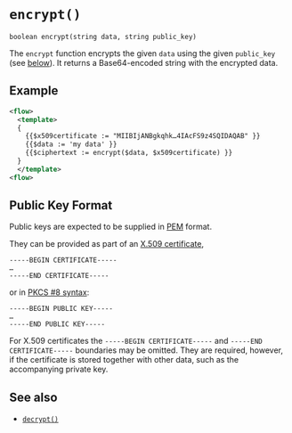 # `encrypt()`

```
boolean encrypt(string data, string public_key)
```

The `encrypt` function encrypts the given `data` using the given `public_key` (see [below](#public-key-format)).
It returns a Base64-encoded string with the encrypted data.

## Example

```xml
<flow>
  <template>
  {
    {{$x509certificate := "MIIBIjANBgkqhk…4IAcFS9z4SQIDAQAB" }}
    {{$data := 'my data' }}
    {{$ciphertext := encrypt($data, $x509certificate) }}
  }
  </template>
<flow>
```

## Public Key Format

Public keys are expected to be supplied in [PEM](https://en.wikipedia.org/wiki/Privacy-Enhanced_Mail) format.

They can be provided as part of an [X.509 certificate](https://en.wikipedia.org/wiki/X.509),

```
-----BEGIN CERTIFICATE-----
…
-----END CERTIFICATE-----
```

or in [PKCS #8 syntax](https://en.wikipedia.org/wiki/PKCS_8):

```
-----BEGIN PUBLIC KEY-----
…
-----END PUBLIC KEY-----
```

For X.509 certificates the `-----BEGIN CERTIFICATE-----` and
`-----END CERTIFICATE-----` boundaries may be omitted.
They are required, however, if the certificate is stored together with other data,
such as the accompanying private key.

## See also

* [`decrypt()`](decrypt.md)

